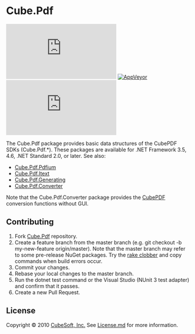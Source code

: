 Cube.Pdf
====

[![Package](https://img.shields.io/nuget/v/cube.pdf)](https://www.nuget.org/packages/cube.pdf/)
[![AppVeyor](https://img.shields.io/appveyor/build/clown/cube-pdf)](https://ci.appveyor.com/project/clown/cube-pdf)
[![Codecov](https://img.shields.io/codecov/c/github/cube-soft/cube.pdf)](https://codecov.io/gh/cube-soft/cube.pdf)

The Cube.Pdf package provides basic data structures of the CubePDF SDKs (Cube.Pdf.*).
These packages are available for .NET Framework 3.5, 4.6, .NET Standard 2.0, or later.
See also:

* [Cube.Pdf.Pdfium](https://www.nuget.org/packages/cube.pdf.pdfium/)
* [Cube.Pdf.Itext](https://www.nuget.org/packages/cube.pdf.itext/)
* [Cube.Pdf.Generating](https://www.nuget.org/packages/cube.pdf.generating/)
* [Cube.Pdf.Converter](https://www.nuget.org/packages/cube.pdf.converter/)

Note that the Cube.Pdf.Converter package provides the [CubePDF](https://wwww.cube-soft.com/cubepdf/) conversion functions without GUI.

## Contributing

1. Fork [Cube.Pdf](https://github.com/cube-soft/cube.pdf/fork) repository.
2. Create a feature branch from the master branch (e.g. git checkout -b my-new-feature origin/master). Note that the master branch may refer to some pre-release NuGet packages. Try the [rake clobber](https://github.com/cube-soft/cube.pdf/blob/master/Rakefile) and copy commands when build errors occur.
3. Commit your changes.
4. Rebase your local changes to the master branch.
5. Run the dotnet test command or the Visual Studio (NUnit 3 test adapter) and confirm that it passes.
6. Create a new Pull Request.

## License
 
Copyright © 2010 [CubeSoft, Inc.](https://www.cube-soft.com/)
See [License.md](https://github.com/cube-soft/cube.pdf/blob/master/License.md) for more information.
